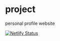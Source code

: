 # project

personal profile website

[![Netlify Status](https://api.netlify.com/api/v1/badges/4c58d737-7217-4c7c-982b-414821fb849e/deploy-status)](https://app.netlify.com/sites/avrambogdan/deploys)
